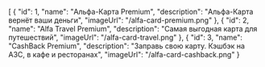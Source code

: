 [
    {
        "id": 1,
        "name": "Альфа-Карта Premium",
        "description": "Альфа-Карта вернёт ваши деньги",
        "imageUrl": "/alfa-card-premium.png"
    },
    {
        "id": 2,
        "name": "Alfa Travel Premium",
        "description": "Самая выгодная карта для путешествий",
        "imageUrl": "/alfa-card-travel.png"
    },
    {
        "id": 3,
        "name": "CashBack Premium",
        "description": "Заправь свою карту. Кэшбэк на АЗС, в кафе и ресторанах",
        "imageUrl": "/alfa-card-cashback.png"
    }
